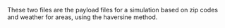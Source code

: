 These two files are the payload files for a simulation based on zip codes and weather for areas, using the haversine method.
